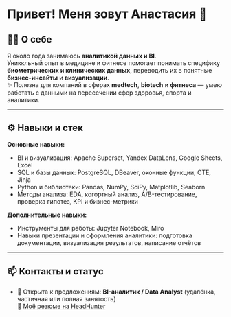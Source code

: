 # Привет! Меня зовут Анастасия 👋

## 🧑‍💻 О себе
Я около года занимаюсь **аналитикой данных и BI**.  
Униккльный опыт в медицине и фитнесе помогает понимать специфику **биометрических и клинических данных**, переводить их в понятные **бизнес-инсайты** и **визуализации**.  
✨ Полезна для компаний в сферах **medtech**, **biotech** и **фитнеса** — умею работать с данными на пересечении сфер здоровья, спорта и аналитики.

---

## ⚙️ Навыки и стек

**Основные навыки:**  
- BI и визуализация: Apache Superset, Yandex DataLens, Google Sheets, Excel  
- SQL и базы данных: PostgreSQL, DBeaver, оконные функции, CTE, Jinja  
- Python и библиотеки: Pandas, NumPy, SciPy, Matplotlib, Seaborn  
- Методы анализа: EDA, когортный анализ, A/B-тестирование, проверка гипотез, KPI и бизнес-метрики  

**Дополнительные навыки:**  
- Инструменты для работы: Jupyter Notebook, Miro  
- Навыки презентации и оформления аналитики: подготовка документации, визуализация результатов, написание отчётов  

---

## 📫 Контакты и статус
- 💼 Открыта к предложениям: **BI-аналитик / Data Analyst** (удалёнка, частичная или полная занятость)  
🔗 [Моё резюме на HeadHunter](https://hh.ru/resume/68968528ff0f5f24fc0039ed1f50574a364931)

